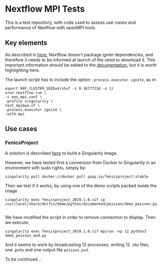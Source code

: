 # Nextflow MPI Tests

This is a test repository, with code used to assess use-cases and performance of Nextflow with openMPI tools.


## Key elements


As described in [here](https://github.com/nextflow-io/nextflow/issues/118), Nextflow doesn't package *ignite* dependencies, and therefore it needs to be informed at launch of the need to download it.
This important information should be added to the [documentation](https://www.nextflow.io/docs/latest/ignite.html#linux-slurm-launcher), but it is worth highlighting here.

The launch script has to include the option ```-process.executor ignite```, as in:

```
export NXF_CLUSTER_SEED=$(shuf -i 0-16777216 -n 1)
srun nextflow run \
-c eos_mpi.conf \
-profile singularity \
test_mpibwa.nf \
-process.executor ignite \
-with-mpi
```

## Use cases


### FenicsProject

A solution is described [here](https://bitbucket.org/fenics-project/docker/src/master/dockerfiles/build-singularity-images.sh) to build a Singularity image.

However, we have tested first a conversion from Docker to Singularity in an environment with sudo rights, simply by:

```
singularity pull docker://docker pull quay.io/fenicsproject:stable
```

Then we test if it works, by using one of the demo scripts packed inside the image

```
singularity exec fenicsproject_2019.1.0.sif cp /usr/local/share/dolfin/demo/python/documented/poisson/demo_poisson.py .
```

We have modified the script in order to remove connection to display.
Then we execute:

```
singularity exec fenicsproject_2019.1.0.sif mpirun -np 12 python3 demo_poisson_mod.py
```

And it seems to work by broadcasting 12 processes, writing 12 .vtu files, one .pvtu and one output file ```poisson.pvd```.



To be continued...